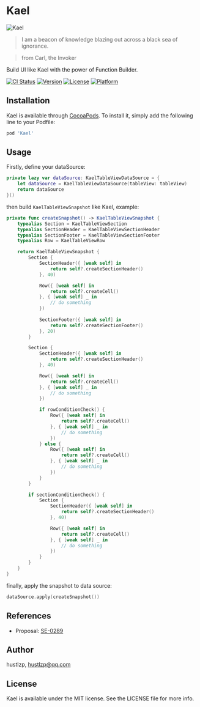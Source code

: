 # Kael

![Kael](https://static.wikia.nocookie.net/dota2_gamepedia/images/7/7d/Invoker_minimap_icon.png/revision/latest/scale-to-width-down/32?cb=20120717000939)

> I am a beacon of knowledge blazing out across a black sea of ignorance.

> from Carl, the Invoker

Build UI like Kael with the power of Function Builder.

[![CI Status](https://img.shields.io/travis/hustlzp/Kael.svg?style=flat)](https://travis-ci.org/hustlzp/Kael)
[![Version](https://img.shields.io/cocoapods/v/Kael.svg?style=flat)](https://cocoapods.org/pods/Kael)
[![License](https://img.shields.io/cocoapods/l/Kael.svg?style=flat)](https://cocoapods.org/pods/Kael)
[![Platform](https://img.shields.io/cocoapods/p/Kael.svg?style=flat)](https://cocoapods.org/pods/Kael)

## Installation

Kael is available through [CocoaPods](https://cocoapods.org). To install
it, simply add the following line to your Podfile:

```ruby
pod 'Kael'
```

## Usage

Firstly, define your dataSource:

```swift
private lazy var dataSource: KaelTableViewDataSource = {
    let dataSource = KaelTableViewDataSource(tableView: tableView)
    return dataSource
}()
```

then build `KaelTableViewSnapshot` like Kael, example:

```swift
private func createSnapshot() -> KaelTableViewSnapshot {
    typealias Section = KaelTableViewSection
    typealias SectionHeader = KaelTableViewSectionHeader
    typealias SectionFooter = KaelTableViewSectionFooter
    typealias Row = KaelTableViewRow

    return KaelTableViewSnapshot {
        Section {
            SectionHeader({ [weak self] in
                return self?.createSectionHeader()
            }, 40)

            Row({ [weak self] in
                return self?.createCell()
            }, { [weak self] _ in
                // do something
            })
            
            SectionFooter({ [weak self] in
                return self?.createSectionFooter()
            }, 20)
        }

        Section {
            SectionHeader({ [weak self] in
                return self?.createSectionHeader()
            }, 40)

            Row({ [weak self] in
                return self?.createCell()
            }, { [weak self] _ in
                // do something
            })

            if rowConditionCheck() {
                Row({ [weak self] in
                    return self?.createCell()
                }, { [weak self] _ in
                    // do something
                })
            } else {
                Row({ [weak self] in
                    return self?.createCell()
                }, { [weak self] _ in
                    // do something
                })
            }
        }

        if sectionConditionCheck() {
            Section {
                SectionHeader({ [weak self] in
                    return self?.createSectionHeader()
                }, 40)

                Row({ [weak self] in
                    return self?.createCell()
                }, { [weak self] _ in
                    // do something
                })
            }
        } 
    }
}
```

finally, apply the snapshot to data source:

```swift
dataSource.apply(createSnapshot())
```

## References

* Proposal: [SE-0289](https://github.com/apple/swift-evolution/blob/main/proposals/0289-result-builders.md)

## Author

hustlzp, hustlzp@qq.com

## License

Kael is available under the MIT license. See the LICENSE file for more info.
